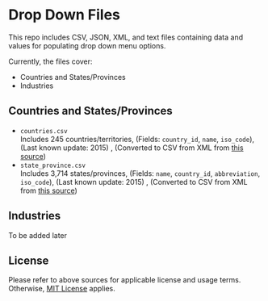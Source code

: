 # Drop Down Files
This repo includes CSV, JSON, XML, and text files containing data and values for populating drop down menu options.

Currently, the files cover:

* Countries and States/Provinces
* Industries

## Countries and States/Provinces

* `countries.csv`<br>Includes 245 countries/territories, (Fields: `country_id`, `name`, `iso_code`), (Last known update: 2015) , (Converted to CSV from XML from [this source](http://launchpadlibrarian.net/48070687/countries_and_states_xml.zip))
* `state_province.csv`<br>Includes 3,714 states/provinces, (Fields: `name`, `country_id`, `abbreviation`, `iso_code`), (Last known update: 2015) , (Converted to CSV from XML from [this source](http://launchpadlibrarian.net/48070687/countries_and_states_xml.zip))

## Industries
To be added later

## License
Please refer to above sources for applicable license and usage terms. Otherwise, [MIT License](https://opensource.org/licenses/MIT) applies.